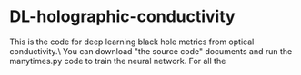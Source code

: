 # DL-holographic-conductivity
This is the code for deep learning black hole metrics from optical conductivity.\\
You can download "the source code" documents and run the manytimes.py code to train the neural network.
For all the 
